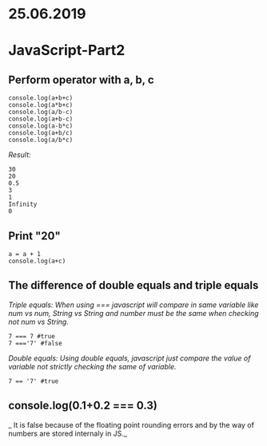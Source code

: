 # 25.06.2019
# JavaScript-Part2
## Perform operator with a, b, c
``` var a = 1, b = 2, c = "0", d
console.log(a+b+c)
console.log(a*b+c)
console.log(a/b-c)
console.log(a+b-c)
console.log(a-b*c)
console.log(a+b/c)
console.log(a/b*c)
```
_Result:_
```
30 
20 
0.5 
3 
1 
Infinity 
0 
```
## Print "20"
```
a = a + 1
console.log(a+c)
```
## The difference of double equals and triple equals
_Triple equals:_
_When using === javascript will compare in same variable like num vs num, String vs String and number must be the same when checking not num vs String._
``` 
7 === 7 #true
7 ==='7' #false
```
_Double equals:_
_Using double equals, javascript just compare the value of variable not strictly checking the same of variable._
```
7 == '7' #true
```
## console.log(0.1+0.2 === 0.3)
_ It is false because of the floating point rounding errors and by the way of numbers are stored internaly in JS._
